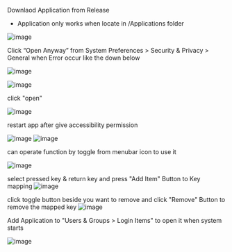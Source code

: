 Downlaod Application from Release
* Application only works when locate in /Applications folder

![image](https://user-images.githubusercontent.com/52348220/150670568-8732b087-95c8-47cf-9efe-2e3cfde28da8.png)


Click “Open Anyway” from System Preferences > Security & Privacy > General when Error occur like the down below

![image](https://user-images.githubusercontent.com/52348220/150670575-84e1b0c8-3c9b-407c-bccd-e6cb548434d5.png)

![image](https://user-images.githubusercontent.com/52348220/150670596-140516e9-377d-4e02-a92d-d623668c1f9a.png)


click "open"

![image](https://user-images.githubusercontent.com/52348220/150670609-d016247d-809f-487e-8cff-7fe3c6655f61.png)


restart app after give accessibility permission

![image](https://user-images.githubusercontent.com/52348220/150670637-b9ee6196-8c9f-4e6c-9861-10b0b8e8710a.png) ![image](https://user-images.githubusercontent.com/52348220/149314729-20718a8f-5b45-4f7b-a6e5-a626f73afdf9.png)


can operate function by toggle from menubar icon to use it

![image](https://user-images.githubusercontent.com/52348220/156359072-208fa9a2-b867-48be-8868-856c0f99106c.png)

select pressed key & return key and press "Add Item" Button to Key mapping
![image](https://user-images.githubusercontent.com/52348220/160222970-4be9953a-e04a-4f56-835d-2e2d2b21575a.png)

click toggle button beside you want to remove and click "Remove" Button to remove the mapped key
![image](https://user-images.githubusercontent.com/52348220/160223031-b2dedd93-e9c9-4794-aa4c-326badb5fba1.png)


Add Application to "Users & Groups > Login Items" to open it when system starts

![image](https://user-images.githubusercontent.com/52348220/150670952-a1d28f8a-77c0-4e08-8a58-a47021aab748.png)



